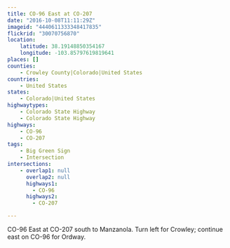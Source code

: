 ```yaml
---
title: CO-96 East at CO-207
date: "2016-10-08T11:11:29Z"
imageid: "4440611333348417835"
flickrid: "30070756870"
location:
    latitude: 38.19148850354167
    longitude: -103.85797619819641
places: []
counties:
    - Crowley County|Colorado|United States
countries:
    - United States
states:
    - Colorado|United States
highwaytypes:
    - Colorado State Highway
    - Colorado State Highway
highways:
    - CO-96
    - CO-207
tags:
    - Big Green Sign
    - Intersection
intersections:
    - overlap1: null
      overlap2: null
      highways1:
        - CO-96
      highways2:
        - CO-207

---
```

CO-96 East at CO-207 south to Manzanola.  Turn left for Crowley; continue east on CO-96 for Ordway.